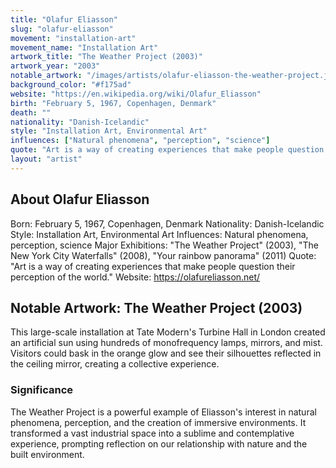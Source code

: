 ```yaml
---
title: "Olafur Eliasson"
slug: "olafur-eliasson"
movement: "installation-art"
movement_name: "Installation Art"
artwork_title: "The Weather Project (2003)"
artwork_year: "2003"
notable_artwork: "/images/artists/olafur-eliasson-the-weather-project.jpg"
background_color: "#f175ad"
website: "https://en.wikipedia.org/wiki/Olafur_Eliasson"
birth: "February 5, 1967, Copenhagen, Denmark"
death: ""
nationality: "Danish-Icelandic"
style: "Installation Art, Environmental Art"
influences: ["Natural phenomena", "perception", "science"]
quote: "Art is a way of creating experiences that make people question their perception of the world."
layout: "artist"
---
```


## About Olafur Eliasson

Born: February 5, 1967, Copenhagen, Denmark Nationality: Danish-Icelandic Style: Installation Art, Environmental Art Influences: Natural phenomena, perception, science Major Exhibitions: "The Weather Project" (2003), "The New York City Waterfalls" (2008), "Your rainbow panorama" (2011) Quote: "Art is a way of creating experiences that make people question their perception of the world." Website: https://olafureliasson.net/

## Notable Artwork: The Weather Project (2003)

This large-scale installation at Tate Modern's Turbine Hall in London created an artificial sun using hundreds of monofrequency lamps, mirrors, and mist. Visitors could bask in the orange glow and see their silhouettes reflected in the ceiling mirror, creating a collective experience.

### Significance

The Weather Project is a powerful example of Eliasson's interest in natural phenomena, perception, and the creation of immersive environments. It transformed a vast industrial space into a sublime and contemplative experience, prompting reflection on our relationship with nature and the built environment.
